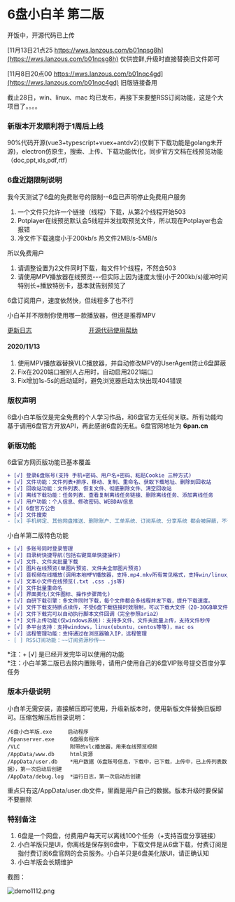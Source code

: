 # 6盘小白羊 第二版

开饭中，开源代码已上传  

[11月13日21点25 https://wws.lanzous.com/b01npsg8h](https://wws.lanzous.com/b01npsg8h)  仅供尝鲜,升级时直接替换旧文件即可  

[11月8日20点00 https://wws.lanzous.com/b01nqc4gd](https://wws.lanzous.com/b01nqc4gd)  旧版链接备用  

截止28日，win、linux、mac 均已发布，再接下来要整RSS订阅功能，这是个大项目了。。。。  
 

### 新版本开发顺利将于1周后上线
90%代码开源(vue3+typescript+vuex+antdv2)(仅剩下下载功能是golang未开源)，electron仿原生，搜索、上传、下载功能优化，同步官方文档在线预览功能（doc,ppt,xls,pdf,rtf）

### 6盘近期限制说明  

我今天测试了6盘的免费账号的限制--6盘已声明停止免费用户服务  
1. 一个文件只允许一个链接（线程）下载，从第2个线程开始503  
2. Potplayer在线预览默认会5线程并发拉取预览文件，所以现在Potplayer也会报错  
3. 冷文件下载速度小于200kb/s 热文件2MB/s-5MB/s  

所以免费用户  
1. 请调整设置为2文件同时下载，每文件1个线程，不然会503  
2. 请使用MPV播放器在线预览---但实际上因为速度太慢(小于200kb/s)缓冲时间特别长+播放特别卡，基本就告别预览了   

6盘订阅用户，速度依然快，但线程多了也不行
  
  
小白羊并不限制你使用哪一款播放器，但还是推荐MPV 


[更新日志](ChangeLog.txt)   　　　　　　　　　[开源代码使用帮助](源码使用帮助.md)  
#### 2020/11/13
1. 使用MPV播放器替换VLC播放器，并自动修改MPV的UserAgent防止6盘屏蔽
2. Fix在2020端口被别人占用时，自动启用2021端口
3. Fix增加1s-5s的启动延时，避免浏览器启动太快出现404错误


### 版权声明

6盘小白羊版仅是完全免费的个人学习作品，和6盘官方无任何关联。所有功能均基于调用6盘官方开放API，再此感谢6盘的无私。6盘官网地址为  **6pan.cn** 


### 新版功能

6盘官方网页版功能已基本覆盖

``` diff
+ [√] 登录6盘账号(支持 手机+密码、用户名+密码、粘贴Cookie 三种方式)
+ [√] 文件功能：文件列表+排序、移动、复制、重命名、获取下载地址、删除到回收站
+ [√] 回收站功能：文件列表、恢复文件、彻底删除文件、清空回收站
+ [√] 离线下载功能：任务列表、查看复制离线任务链接、删除离线任务、添加离线任务
+ [√] 用户功能：个人信息、修改密码、WEBDAV信息
+ [√] 6盘官方公告
+ [√] 文件搜索
- [x] 手机绑定、其他网盘推送、删除账户、工单系统、订阅系统、分享系统 都会被屏蔽，不计划实现这些功能
```

小白羊第二版特色功能

``` diff
+ [√] 多账号同时登录管理
+ [√] 目录树快捷导航(包括右键菜单快捷操作)
+ [√] 文件、文件夹批量下载
+ [√] 图片在线预览(单图片预览、文件夹全部图片预览)
+ [√] 音视频在线播放(调用本地MPV播放器，支持.mp4.mkv所有常见格式，支持win/linux/mac os，支持用其他播放器替代)
+ [√] 文本小文件在线预览(.txt .css .js等)
+ [√] 文件批量重命名
+ [√] 界面美化(文件图标、操作步骤简化)
+ [√] 自研下载引擎：多文件同时下载，每个文件都会多线程并发下载，提升下载速度。
+ [√] 文件下载支持断点续传，不受6盘下载链接时效限制，可以下载大文件（20-30GB单文件）
+ [√] 文件下载完可以自动执行脚本文件回调（完全参照aria2）
+ [*] 文件上传功能(仅windows系统)：支持多文件、文件夹批量上传，支持文件秒传
+ [√] 多平台支持：支持windows，linux(ubuntu，centos等等)，mac os
+ [√] 远程管理功能：支持通过在浏览器输入IP，远程管理
- [ ] RSS订阅功能：~~订阅资源秒传~~
```
*注：+ [√] 是已经开发完毕可以使用的功能  
*注：小白羊第二版已去除内置账号，请用户使用自己的6盘VIP账号提交百度分享任务  


### 版本升级说明

小白羊无需安装，直接解压即可使用，升级新版本时，使用新版文件替换旧版即可。压缩包解压后目录说明：  
```
/6盘小白羊版.exe     启动程序  
/6panserver.exe     6盘服务程序  
/VLC                附带的vlc播放器，用来在线预览视频  
/AppData/www.db     html资源  
/AppData/user.db    *用户数据（6盘账号信息，下载中，已下载，上传中，已上传列表数据），第一次启动后创建  
/AppData/debug.log  *运行日志，第一次启动后创建  
```
重点只有这/AppData/user.db文件，里面是用户自己的数据。版本升级时要保留不要删除  


### 特别备注

1. 6盘是一个网盘，付费用户每天可以离线100个任务（+支持百度分享链接）
2. 小白羊版只是UI，你离线是保存到6盘中，下载文件是从6盘下载，付费订阅是指付费订阅6盘官网的会员服务。小白羊只是6盘美化版UI，请正确认知
3. 小白羊版会长期维护

截图：
  
![demo1112.png](https://ae02.alicdn.com/kf/Hba2a6dfe4ffb4d06b58c4b2d00c997a9k.jpg)
